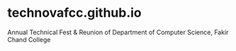 # technovafcc.github.io
Annual Technical Fest &amp; Reunion of Department of Computer Science, Fakir Chand College
